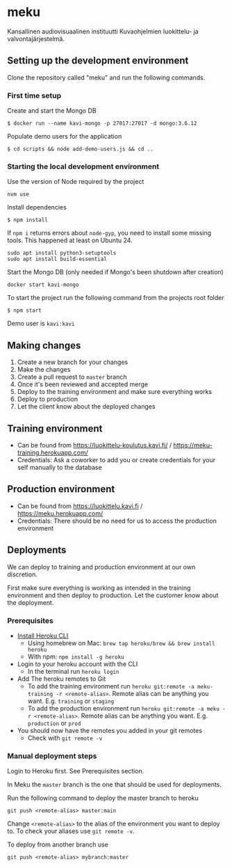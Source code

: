# meku
Kansallinen audiovisuaalinen instituutti Kuvaohjelmien luokittelu- ja valvontajärjestelmä.

## Setting up the development environment
Clone the repository called "meku" and run the following commands.

### First time setup

Create and start the Mongo DB
```
$ docker run --name kavi-mongo -p 27017:27017 -d mongo:3.6.12
```

Populate demo users for the application
```
$ cd scripts && node add-demo-users.js && cd ..
```

### Starting the local development environment

Use the version of Node required by the project
```
nvm use
```

Install dependencies
```
$ npm install
```

If `npm i` returns errors about `node-gyp`, you need to install some missing tools. This happened at least on Ubuntu 24.

```
sudo apt install python3-setuptools
sudo apt install build-essential
```

Start the Mongo DB (only needed if Mongo's been shutdown after creation)
```
docker start kavi-mongo
```

To start the project run the following command from the projects root folder
```
$ npm start
```

Demo user is `kavi:kavi`

## Making changes
1. Create a new branch for your changes
2. Make the changes
3. Create a pull request to `master` branch
4. Once it's been reviewed and accepted merge
5. Deploy to the training environment and make sure everything works
6. Deploy to production
7. Let the client know about the deployed changes

## Training environment

* Can be found from https://luokittelu-koulutus.kavi.fi/ / https://meku-training.herokuapp.com/
* Credentials: Ask a coworker to add you or create credentials for your self manually to the database

## Production environment
* Can be found from  https://luokittelu.kavi.fi / https://meku.herokuapp.com/
* Credentials: There should be no need for us to access the production environment

## Deployments

We can deploy to training and production environment at our own discretion.

First make sure everything is working as intended in the training environment and then deploy to production. Let the customer know about the deployment.

### Prerequisites
* [Install Heroku CLI](https://devcenter.heroku.com/articles/heroku-cli#install-the-heroku-cli)
  * Using homebrew on Mac: `brew tap heroku/brew && brew install heroku`
  * With npm: `npm install -g heroku`
* Login to your heroku account with the CLI
  * In the terminal run `heroku login`
* Add The heroku remotes to Git
  * To add the training environment run `heroku git:remote -a meku-training -r <remote-alias>`. Remote alias can be anything you want. E.g. `training` or `staging`
  * To add the production environment run `heroku git:remote -a meku -r <remote-alias>`. Remote alias can be anything you want. E.g. `production` or `prod`
* You should now have the remotes you added in your git remotes
  * Check with `git remote -v`

### Manual deployment steps
Login to Heroku first. See Prerequisites section.

In Meku the `master` branch is the one that should be used for deployments.

Run the following command to deploy the master branch to heroku
```
git push <remote-alias> master:main
```
Change `<remote-alias>` to the alias of the environment you want to deploy to. To check your aliases use `git remote -v`.

To deploy from another branch use
```
git push <remote-alias> mybranch:master
```
